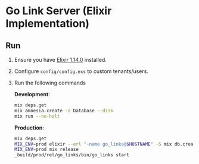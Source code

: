 # Go Link Server (Elixir Implementation)

## Run

1.  Ensure you have [Elixir 1.14.0](https://elixir-lang.org/install.html) installed.

2.  Configure `config/config.exs` to custom tenants/users.

3.  Run the following commands

    **Development**:

    ```bash
    mix deps.get
    mix amnesia.create -d Database --disk
    mix run --no-halt
    ```

    **Production**:

    ```bash
    mix deps.get
    MIX_ENV=prod elixir --erl "-name go_links@$HOSTNAME" -S mix db.create
    MIX_ENV=prod mix release
    _build/prod/rel/go_links/bin/go_links start
    ```

